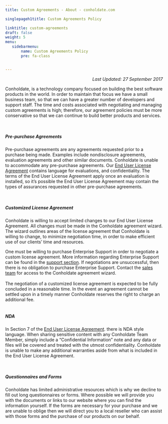 ```yaml
---
title: Custom Agreements - About - conholdate.com

singlepageh1title: Custom Agreements Policy

linktitle: custom-agreements
draft: false
weight: 5
menu:
   sidebarmenu: 
       name: Custom Agreements Policy
       pre: fa-class


---
```



<div class="siteContentPanel100w">
<p style="text-align: right;"><em>Last Updated: 27 September 2017</em></p>
<p>Conholdate, is a technology company focused on building the best software products in the world. In order to maintain that focus we have a small business team, so that we can have a greater number of developers and support staff. The time and costs associated with negotiating and managing custom agreements is high; therefore, our agreement policies must be more conservative so that we can continue to build better products and services. </p>
<div class="clearfix"> </div>
<h5>Pre-purchase Agreements</h5>
<p>Pre-purchase agreements are any agreements requested prior to a purchase being made. Examples include nondisclosure agreements, evaluation agreements and other similar documents. Conholdate is unable to accommodate any pre-purchase agreements. Our <a href="/legal/eula" rel="alternate">End User License Agreement</a> contains language for evaluations, and confidentiality. The terms of the End User License Agreement apply once an evaluation is installed, so it’s possible the End User License Agreement may contain the types of assurances requested in other pre-purchase agreements.</p>
<div class="clearfix"> </div>
<h5>Customized License Agreement</h5>
<p>Conholdate is willing to accept limited changes to our End User License Agreement. All changes must be made in the Conholdate agreement wizard. The wizard outlines areas of the license agreement that Conholdate is willing to change, to minimize negotiation time, in order to make efficient use of our clients’ time and resources.</p>
One must be willing to purchase Enterprise Support in order to negotiate a custom license agreement. More information regarding Enterprise Support can be found in the <a href="https://helpdesk.conholdate.com/kb/faq.php?id=3" rel="alternate">support section</a>. If negotiations are unsuccessful, then there is no obligation to purchase Enterprise Support. Contact the <a href="/contact" rel="alternate">sales team</a> for access to the Conholdate agreement wizard.</div>
<div class="siteContentPanel100w">
<div class="clearfix"> </div>
<div class="clearfix">The negotiation of a customized license agreement is expected to be fully concluded in a reasonable time. In the event an agreement cannot be settled upon in a timely manner Conholdate reserves the right to charge an additional fee.</div>
<div class="clearfix"> </div>
<h5>NDA</h5>
<p>In Section 7 of the <a href="/legal/eula" rel="alternate">End User License Agreement</a>. there is NDA style language. When sharing sensitive content with any Conholdate Team Member, simply include a “Confidential Information” note and any data or files will be covered and treated with the utmost confidentiality. Conholdate is unable to make any additional warranties aside from what is included in the End User License Agreement.</p>
<div class="clearfix"> </div>
<h5>Questionnaires and Forms</h5>
<p>Conholdate has limited administrative resources which is why we decline to fill out long questionnaires or forms. Where possible we will provide you with the documents or links to our website where you can find the information yourself. If the forms are necessary for your purchase and we are unable to oblige then we will direct you to a local reseller who can assist with those forms and the purchase of our products on our behalf.</p>
</div>
